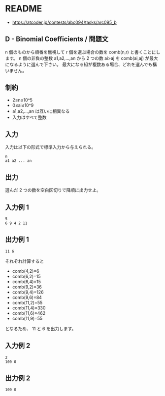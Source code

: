# README
- <https://atcoder.jp/contests/abc094/tasks/arc095_b>
## D - Binomial Coefficients / 問題文
n 個のものから順番を無視して r 個を選ぶ場合の数を comb(n,r) と書くことにします。
n 個の非負の整数 a1​,a2​,...,an​ から 2 つの数 ai​>aj​ を comb(ai​,aj​) が最大になるように選んで下さい。
最大になる組が複数ある場合、どれを選んでも構いません。
## 制約
- 2≤n≤10^5
- 0≤ai​≤10^9
- a1​,a2​,...,an​ は互いに相異なる
- 入力はすべて整数
## 入力
入力は以下の形式で標準入力から与えられる。

```
n
a1 a2 ... an
```
## 出力
選んだ 2 つの数を空白区切りで降順に出力せよ。
## 入力例 1
```
5
6 9 4 2 11
```
## 出力例 1
```
11 6
```

それぞれ計算すると

- comb(4,2)=6
- comb(6,2)=15
- comb(6,4)=15
- comb(9,2)=36
- comb(9,4)=126
- comb(9,6)=84
- comb(11,2)=55
- comb(11,4)=330
- comb(11,6)=462
- comb(11,9)=55

となるため、
11 と 6 を出力します。
## 入力例 2
```
2
100 0
```
## 出力例 2
```
100 0
```
